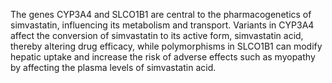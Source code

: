 The genes CYP3A4 and SLCO1B1 are central to the pharmacogenetics of simvastatin, influencing its metabolism and transport. Variants in CYP3A4 affect the conversion of simvastatin to its active form, simvastatin acid, thereby altering drug efficacy, while polymorphisms in SLCO1B1 can modify hepatic uptake and increase the risk of adverse effects such as myopathy by affecting the plasma levels of simvastatin acid.